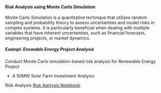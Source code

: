 #### Risk Analysis using Monte Carlo Simulation

Monte Carlo Simulation is a quantitative technique that utilizes random sampling and probability theory to assess uncertainties and model risks in complex systems. It is particularly beneficial when dealing with multiple variables that have inherent uncertainties, such as financial forecasts, engineering projects, or market dynamics.


##### Exampl: Enewable Energy Project Analysis
Conduct Monte Carlo simulation-based risk analysis for Renewable Energy Project 
- A 50MW Solar Farm Investment Analysis

Risk Analysis [Risk Aanlysis Notebook](https://github.com/mzallaghi4/Economics-Financial-Evaluation/blob/main/Risk%20Analysis/Risk_MCA.ipynb).


